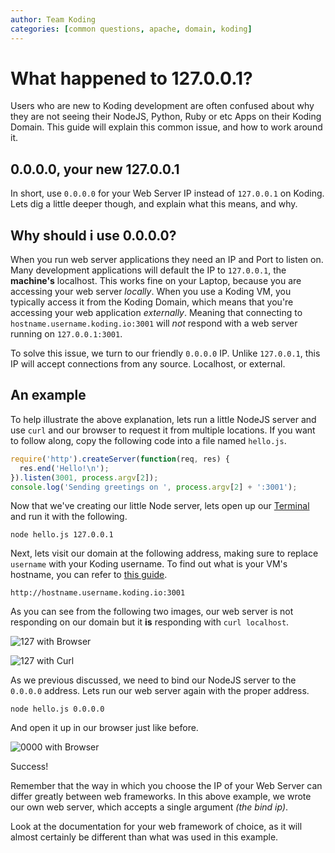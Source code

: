 ```yaml
---
author: Team Koding
categories: [common questions, apache, domain, koding]
---
```



# What happened to 127.0.0.1?

Users who are new to Koding development are often confused about why they are 
not seeing their NodeJS, Python, Ruby or etc Apps on their Koding Domain. This 
guide will explain this common issue, and how to work around it.

## 0.0.0.0, your new 127.0.0.1

In short, use `0.0.0.0` for your Web Server IP instead of `127.0.0.1` on 
Koding. Lets dig a little deeper though, and explain what this means, and why.

## Why should i use 0.0.0.0?

When you run web server applications they need an IP and Port to listen on.
Many development applications will default the IP to `127.0.0.1`, the 
**machine's** localhost. This works fine on your Laptop, because you are 
accessing your web server *locally*. When you use a Koding VM, you typically 
access it from the Koding Domain, which means that you're accessing your 
web application *externally*. Meaning that connecting to 
`hostname.username.koding.io:3001` will *not* respond with a web server 
running on `127.0.0.1:3001`.

To solve this issue, we turn to our friendly `0.0.0.0` IP. Unlike `127.0.0.1`, 
this IP will accept connections from any source. Localhost, or external.

## An example

To help illustrate the above explanation, lets run a little NodeJS server and 
use `curl` and our browser to request it from multiple locations. If you want 
to follow along, copy the following code into a file named `hello.js`.

```javascript
require('http').createServer(function(req, res) {
  res.end('Hello!\n');
}).listen(3001, process.argv[2]);
console.log('Sending greetings on ', process.argv[2] + ':3001');
```

Now that we've creating our little Node server, lets open up our 
[Terminal][terminal] and run it with the following.

```
node hello.js 127.0.0.1
```

Next, lets visit our domain at the following address, making sure to replace 
`username` with your Koding username. To find out what is your VM's hostname,
you can refer to [this guide](http://learn.koding.com/faq/vm-hostname/).

```
http://hostname.username.koding.io:3001
```

As you can see from the following two images, our web server is not responding 
on our domain but it **is** responding with `curl localhost`.

![127 with Browser](127-browser.png)

![127 with Curl](127-curl.png)

As we previous discussed, we need to bind our NodeJS server to the `0.0.0.0` 
address. Lets run our web server again with the proper address.

```
node hello.js 0.0.0.0
```

And open it up in our browser just like before.

![0000 with Browser](0000-browser.png)

Success!

Remember that the way in which you choose the IP of your Web Server can differ 
greatly between web frameworks. In this above example, we wrote our own web 
server, which accepts a single argument *(the bind ip)*.

Look at the documentation for your web framework of choice, as it will almost 
certainly be different than what was used in this example.




[terminal]: https://koding.com/Terminal
